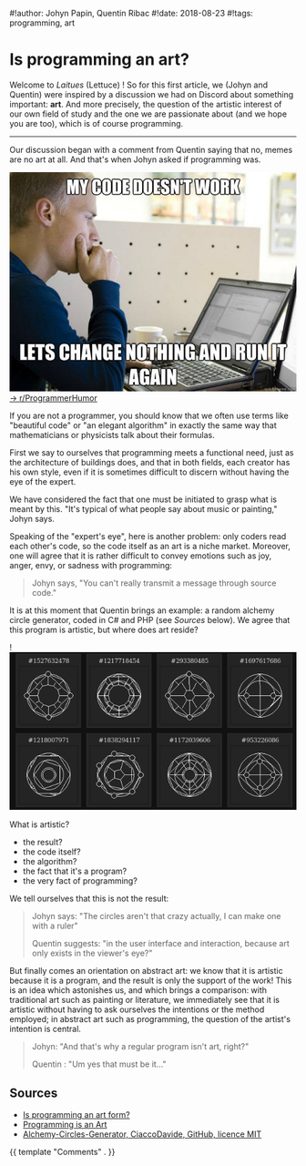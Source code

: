 #!author: Johyn Papin, Quentin Ribac
#!date: 2018-08-23
#!tags: programming, art

# Is programming an art? 

Welcome to *Laitues* (Lettuce) ! So for this first article, we (Johyn and Quentin) were inspired by a discussion we had on Discord about something important: **art**. 
And more precisely, the question of the artistic interest of our own field of study and the one we are passionate about (and we hope you are too), which is of course programming. 

****** 

Our discussion began with a comment from Quentin saying that no, memes are no art at all. 
And that's when Johyn asked if programming was. 

![My code doesn’t work… let’s change nothing and run it again.](/media/img/2018/08/23-proghumormeme.jpg) [&rarr; r/ProgrammerHumor](https://reddit.com/r/programmerhumor)

If you are not a programmer, you should know that we often use terms like "beautiful code" or "an elegant algorithm" in exactly the same way that mathematicians or physicists talk about their formulas. 

First we say to ourselves that programming meets a functional need, just as the architecture of buildings does, and that in both fields, each creator has his own style, even if it is sometimes difficult to discern without having the eye of the expert. 

We have considered the fact that one must be initiated to grasp what is meant by this. "It's typical of what people say about music or painting," Johyn says. 

Speaking of the "expert's eye", here is another problem: only coders read each other's code, so the code itself as an art is a niche market. 
Moreover, one will agree that it is rather difficult to convey emotions such as joy, anger, envy, or sadness with programming: 

> Johyn says, "You can't really transmit a message through source code."

It is at this moment that Quentin brings an example: a random alchemy circle generator, coded in C# and PHP (see *Sources* below). We agree that this program is artistic, but where does art reside? 

!![procedurally generated alchemy circles](/media/img/2018/08/23-alchemy-circles.png)

What is artistic? 

* the result? 
* the code itself? 
* the algorithm? 
* the fact that it's a program? 
* the very fact of programming? 

We tell ourselves that this is not the result: 

> Johyn says: "The circles aren't that crazy actually, I can make one with a ruler"
>
> Quentin suggests: "in the user interface and interaction, because art only exists in the viewer's eye?" 

But finally comes an orientation on abstract art: we know that it is artistic because it is a program, and the result is only the support of the work! 
This is an idea which astonishes us, and which brings a comparison: with traditional art such as painting or literature, we immediately see that it is artistic without having to ask ourselves the intentions or the method employed; in abstract art such as programming, the question of the artist's intention is central. 

> Johyn: "And that's why a regular program isn't art, right?" 
>
> Quentin : "Um yes that must be it..." 

## Sources 

* [Is programming an art form?](https://r.je/is-programming-art.html ) 
* [Programming is an Art](https://ruben.verborgh.org/blog/2013/02/21/programming-is-an-art/ ) 
* [Alchemy-Circles-Generator, CiaccoDavide, GitHub, licence MIT](https://github.com/CiaccoDavide/Alchemy-Circles-Generator )

{{ template "Comments" . }}
